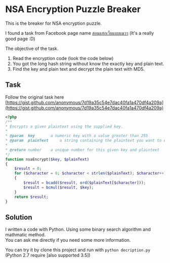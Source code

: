 # NSA Encryption Puzzle Breaker

This is the breaker for NSA encryption puzzle.

I found a task from Facebook page name [สอนแฮกเว็บแบบแมวๆ](https://www.facebook.com/longhackz/photos/a.1560357644219017.1073741828.1559669844287797/1753068201614626/) (It's a really good page :D)

The objective of the task.

1. Read the encryption code (look the code below)
2. You got the long hash string without know the exactly key and plain text.
3. Find the key and plain text and decrypt the plain text with MD5.

## Task

Follow the original task here [https://gist.github.com/anonymous/7d19a35c54e7dac40fa1a470df4a209a](https://gist.github.com/anonymous/7d19a35c54e7dac40fa1a470df4a209a)

```php
<?php
/**
* Encrypts a given plaintext using the supplied key.
*
* @param  key  		a numeric key with a value greater than 255
* @param  plainText  	a string containing the plaintext you want to encrypt
*
* @return number   	a unique number for this given key and plaintext
*/
function nsaEncrypt($key, $plainText)
{ 
	$result = 0;
	for ($character = 0; $character < strlen($plainText); $character++)
	{
		$result = bcadd($result, ord($plainText[$character]));
		$result = bcmul($result, $key);
	}
	return $result;
}
```

## Solution

I written a code with Python. Using some binary search algorithm and mathmatic method.<br>
You can ask me directly if you need some more information.

You can try it by clone this project and run with `python decription.py` (Python 2.7 require [also supported 3.5])
